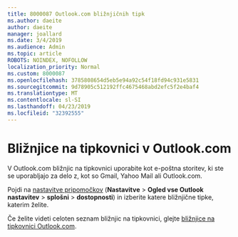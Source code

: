```yaml
---
title: 8000087 Outlook.com bližnjičnih tipk
ms.author: daeite
author: daeite
manager: joallard
ms.date: 3/4/2019
ms.audience: Admin
ms.topic: article
ROBOTS: NOINDEX, NOFOLLOW
localization_priority: Normal
ms.custom: 8000087
ms.openlocfilehash: 3785808654d5eb5e94a92c54f18fd94c931e5831
ms.sourcegitcommit: 9d78905c512192ffc4675468abd2efc5f2e4baf4
ms.translationtype: MT
ms.contentlocale: sl-SI
ms.lasthandoff: 04/23/2019
ms.locfileid: "32392555"
---
```

# <a name="keyboard-shortcuts-in-outlookcom"></a>Bližnjice na tipkovnici v Outlook.com

V Outlook.com bližnjic na tipkovnici uporabite kot e-poštna storitev, ki ste se uporabljajo za delo z, kot so Gmail, Yahoo Mail ali Outlook.com.

Pojdi na [nastavitve pripomočkov](https://go.microsoft.com/fwlink/?linkid=2080840) (**Nastavitve** > **Ogled vse Outlook nastavitev** > **splošni** > **dostopnosti**) in izberite katere bližnjične tipke, katerim želite.

Če želite videti celoten seznam bližnjic na tipkovnici, glejte [bližnjice na tipkovnici Outlook.com](https://support.office.com/article/708d907e-4398-4fc6-9a9a-4fc72bccec16).